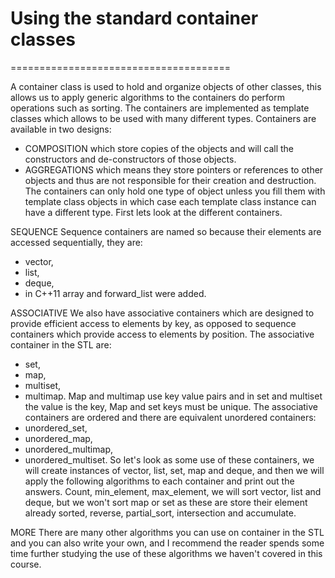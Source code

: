 # Using the standard container classes
======================================

A container class is used to hold and organize objects of other classes, this allows us to apply generic algorithms to the containers do perform operations such as sorting. The containers are implemented as template classes which allows to be used with many different types. Containers are available in two designs:
 - COMPOSITION which store copies of the objects and will call the constructors and de-constructors of those objects.
 - AGGREGATIONS which means they store pointers or references to other objects and thus are not responsible for their creation and destruction. The containers can only hold one type of object unless you fill them with template class objects in which case each template class instance can have a different type. First lets look at the different containers.

SEQUENCE
Sequence containers are named so because their elements are accessed sequentially, they are:
 - vector,
 - list,
 - deque,
 - in C++11 array and forward_list were added.

ASSOCIATIVE
We also have associative containers which are designed to provide efficient access to elements by key,
as opposed to sequence containers which provide access to elements by position.
The associative container in the STL are:
 - set,
 - map,
 - multiset,
 - multimap.
Map and multimap use key value pairs and in set and multiset the value is the key, Map and set keys must be unique.
The associative containers are ordered and there are equivalent unordered containers:
 - unordered_set,
 - unordered_map,
 - unordered_multimap,
 - unordered_multiset.
So let's look as some use of these containers, we will create instances of vector, list, set, map and deque,
and then we will apply the following algorithms to each container and print out the answers.
Count, min_element, max_element, we will sort vector, list and deque,
but we won't sort map or set as these are store their element already sorted, reverse, partial_sort, intersection and accumulate.

MORE
There are many other algorithms you can use on container in the STL and you can also write your own,
and I recommend the reader spends some time further studying the use of these algorithms we haven't covered in this course.
